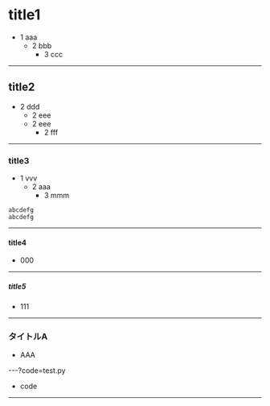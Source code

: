 # title1
- 1 aaa
  - 2 bbb 
    - 3 ccc

---

## title2
- 2 ddd
  - 2 eee
  - 2 eee
    - 2 fff

---

### title3
- 1 vvv
  - 2 aaa
    - 3 mmm


```
abcdefg
abcdefg
```

---
#### title4
- 000
---
##### title5
- 111

---
### タイトルA
- AAA

---?code=test.py
- code

---


